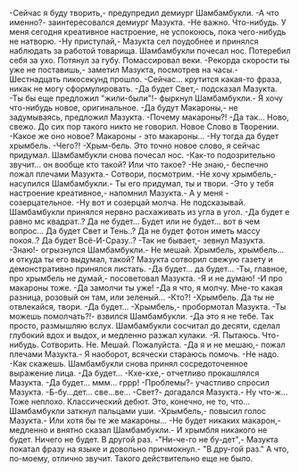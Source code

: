   -Сейчас я буду творить,- предупредил демиург Шамбамбукли.
-А что именно?- заинтересовался демиург Мазукта.
-Не важно. Что-нибудь. У меня сегодня креативное настроение, не успокоюсь, пока чего-нибудь не натворю.
-Ну приступай,- Мазукта сел поудобнее и принялся наблюдать за работой товарища.
Шамбамбукли почесал нос. Потеребил себя за ухо. Потянул за губу. Помассировал веки.
-Рекорда скорости ты уже не поставишь,- заметил Мазукта, посмотрев на часы.- Шестнадцать пикосекунд прошло.
-Сейчас... крутится какая-то фраза, никак не могу сформулировать.
-Да будет Свет,- подсказал Мазукта.
-Ты бы еще предложил "жили-были"!- фыркнул Шамбамбукли.- Я хочу что-нибудь новое, оригинальное.
-Да будут Макароны,- не задумываясь, предложил Мазукта.
-Почему макароны?!
-Да так... Ново, свежо. До сих пор такого никто не говорил. Новое Слово в Творении.
-Какое же оно новое? Макароны - это макароны...
-Ну тогда да будет хрымбель.
-Чего?!
-Хрым-бель. Это точно новое слово, я сейчас придумал.
Шамбамбукли снова почесал нос.
-Как-то подозрительно звучит... он вообще кто такой? Или что такое?
-Не знаю,- беспечно пожал плечами Мазукта.- Сотвори, посмотрим.
-Не хочу хрымбель,- насупился Шамбамбукли.- Ты его придумал, ты и твори.
-Это у тебя настроение креативное,- напомнил Мазукта.- А у меня - созерцательное.
-Ну вот и созерцай молча. Не подсказывай.
Шамбамбукли принялся нервно расхаживать из угла в угол.
-Да будет е равно мс квадрат..? Да не будет... Будет или не будет... вот в чем вопрос... Да будет Свет и Тень..? Да не будет фотон иметь массу покоя..?  Да будет Всё-И-Сразу..?
-Так не бывает,- зевнул Мазукта.
-Знаю!- огрызнулся Шамбамбукли.- Не мешай. Хрымбель, хрымбель... и откуда ты его выдумал, такой?
Мазукта сотворил свежую газету и демонстративно принялся листать.
-Да будет... да будет...
-Ты, главное, про хрымбель не думай,- посоветовал Мазукта.
-Я и не думаю!
-И про макароны тоже.
-Да замолчи ты уже!
-Да я что, я молчу. Мне-то какая разница, розовый он там, или зеленый...
-Кто?!
-Хрымбель. Да ты не отвлекайся, твори.
-Да будет...
-Хрымбель,- пробормотал Мазукта.
-Ты можешь помолчать?!- взвился Шамбамбукли.
-Да это я не тебе. Так просто, размышляю вслух.
Шамбамбукли сосчитал до десяти, сделал глубокий вдох и выдох, и медленно разжал кулаки.
-Я. Пытаюсь. Что-нибудь. Сотворить. Не. Мешай. Пожалуйста.
-Да я и не мешаю,- пожал плечами Мазукта.- Я наоборот, всячески стараюсь помочь.
-Не надо.
-Как скажешь.
Шамбамбукли снова принял сосредоточенное выражение лица.
-Да будет...
-Кхе-кхе,- отчетливо прокашлялся Мазукта.
-Да будет... ммм... гррр!
-Проблемы?- участливо спросил Мазукта.
-Б-бу...дет... све...ве...
-Свет?- догадался Мазукта.- Ну что-ж... Тоже неплохо. Классический дебют. Это, конечно, не то, что...
Шамбамбукли заткнул пальцами уши.
-Хрымбель,- повысил голос Мазукта.- Или хотя бы те же макароны...
-Не будет никаких макарон,- медленно и внятно сказал Шамбамбукли.- И хрымбля никакого не будет. Ничего не будет. В другой раз.
-"Ни-че-го не бу-дет",- Мазукта покатал фразу на языке и довольно причмокнул.- "В дру-гой раз." А что, по-моему, отлично звучит. Такого действительно еще не было.      